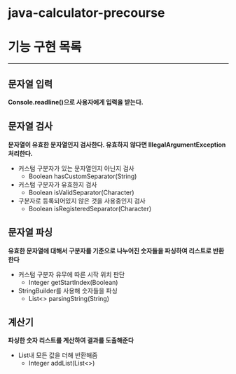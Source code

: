# java-calculator-precourse

# 기능 구현 목록

* * *

## 문자열 입력

**Console.readline()으로 사용자에게 입력을 받는다.**

## 문자열 검사

**문자열이 유효한 문자열인지 검사한다. 유효하지 않다면 IllegalArgumentException 처리한다.**

+ 커스텀 구분자가 있는 문자열인지 아닌지 검사
    + Boolean hasCustomSeparator(String)
+ 커스텀 구분자가 유효한지 검사
    + Boolean isValidSeparator(Character)
+ 구분자로 등록되어있지 않은 것을 사용중인지 검사
    + Boolean isRegisteredSeparator(Character)

## 문자열 파싱

**유효한 문자열에 대해서 구분자를 기준으로 나누어진 숫자들을 파싱하여 리스트로 반환한다**

+ 커스텀 구분자 유무에 따른 시작 위치 판단
    + Integer getStartIndex(Boolean)
+ StringBuilder를 사용해 숫자들을 파싱
    + List<> parsingString(String)

## 계산기

**파싱한 숫자 리스트를 계산하여 결과를 도출해준다**

+ List내 모든 값을 더해 반환해줌
    + Integer addList(List<>)
